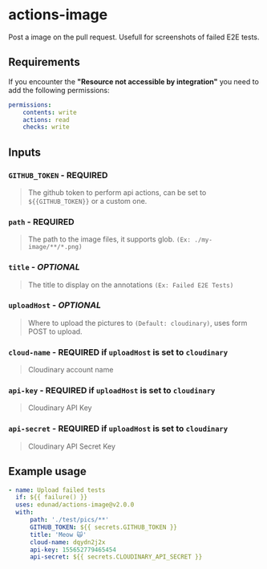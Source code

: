 # actions-image

Post a image on the pull request. Usefull for screenshots of failed E2E tests.


## Requirements

If you encounter the **"Resource not accessible by integration"** you need to add the following permissions:

```yml
permissions:
    contents: write
    actions: read
    checks: write
```

## Inputs

### `GITHUB_TOKEN` - **REQUIRED**

> The github token to perform api actions, can be set to `${{GITHUB_TOKEN}}` or a custom one.

### `path` - **REQUIRED**

> The path to the image files, it supports glob. `(Ex: ./my-image/**/*.png)`

### `title` - _OPTIONAL_

> The title to display on the annotations `(Ex: Failed E2E Tests)`

### `uploadHost` - _OPTIONAL_

> Where to upload the pictures to `(Default: cloudinary)`, uses form POST to upload.

### `cloud-name` - **REQUIRED** if `uploadHost` is set to `cloudinary`

> Cloudinary account name

### `api-key` - **REQUIRED** if `uploadHost` is set to `cloudinary`

> Cloudinary API Key

### `api-secret` - **REQUIRED** if `uploadHost` is set to `cloudinary`

> Cloudinary API Secret Key

## Example usage

```yaml
- name: Upload failed tests
  if: ${{ failure() }}
  uses: edunad/actions-image@v2.0.0
  with:
      path: './test/pics/**'
      GITHUB_TOKEN: ${{ secrets.GITHUB_TOKEN }}
      title: 'Meow 🙀'
      cloud-name: dqydn2j2x
      api-key: 155652779465454
      api-secret: ${{ secrets.CLOUDINARY_API_SECRET }}
```
